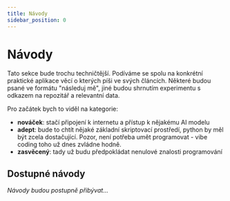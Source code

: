 ```yaml
---
title: Návody
sidebar_position: 0
---
```


# Návody

Tato sekce bude trochu techničtější. Podíváme se spolu na konkrétní praktické aplikace věcí o kterých píši ve svých článcích. Některé budou psané ve formátu "následuj mě", jiné budou shrnutím experimentu s odkazem na repozitář a relevantní data.

Pro začátek bych to viděl na kategorie:
 - **nováček**: stačí připojení k internetu a přístup k nějakému AI modelu
 - **adept**: bude to chtít nějaké základní skriptovací prostředí, python by měl být zcela dostačující. Pozor, není potřeba umět programovat - vibe coding toho už dnes zvládne hodně.
 - **zasvěcený**: tady už budu předpokládat nenulové znalosti programování

## Dostupné návody

*Návody budou postupně přibývat...*
